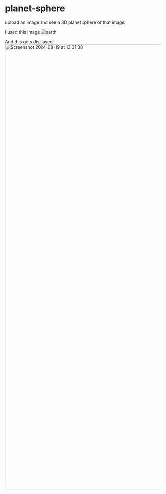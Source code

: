 # planet-sphere
upload an image and see a 3D planet sphere of that image.

I used this image
![earth](https://github.com/user-attachments/assets/6871dae5-2fe8-4de8-9ae9-7f4641287116)


And this gets displayed
<img width="1440" alt="Screenshot 2024-08-19 at 13 31 38" src="https://github.com/user-attachments/assets/c258843d-d66e-49ee-98b9-bec979810fcd">

